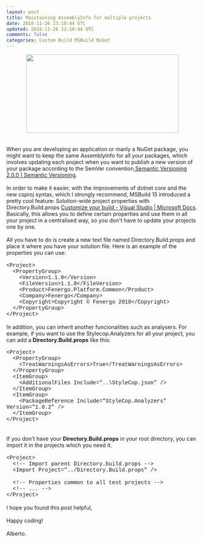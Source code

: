 ```yaml
---           
layout: post
title: Maintaining AssemblyInfo for multiple projects
date: 2018-11-26 23:10:44 UTC
updated: 2018-11-26 23:10:44 UTC
comments: false
categories: Custom Build MSBuild NuGet
---
```

<div class="separator" style="clear: both; text-align: center;"><a href="https://3.bp.blogspot.com/-QWWmpPO8tvI/W_x8fY7QPUI/AAAAAAAAFDk/kXO4LsgVv1UWumuR0iBwglIrcGQj6pIpwCLcBGAs/s1600/msbuild.jpg" imageanchor="1" style="margin-left: 1em; margin-right: 1em;"><img border="0" data-original-height="426" data-original-width="824" height="206" src="https://3.bp.blogspot.com/-QWWmpPO8tvI/W_x8fY7QPUI/AAAAAAAAFDk/kXO4LsgVv1UWumuR0iBwglIrcGQj6pIpwCLcBGAs/s400/msbuild.jpg" width="400" /></a></div><br /><br />When you are developing an application or manly a NuGet package, you might want to keep the same AssemblyInfo for all your packages, which involves updating each project when you want to publish a new version of your package according to the SemVer convention<a href="https://semver.org/"> Semantic Versioning 2.0.0 | Semantic Versioning</a>.<br /><br />In order to make it easier, with the improvements of dotnet core and the new csproj syntax, which I strongly recommend, MSBuild 15 introduced a pretty cool feature: Solution-wide project properties with Directory.Build.props <a href="https://docs.microsoft.com/en-us/visualstudio/msbuild/customize-your-build?view=vs-2017">Customize your build - Visual Studio | Microsoft Docs</a>. Basically, this allows you to define certain properties and use them in all your project in a centralised way, so you don't have to update your projects one by one.<br /><br />All you have to do is create a new text file named Directory.Build.props and place it where you have your solution file. Here is an example of the properties you can use:<br /><br /><span style="font-family: &quot;courier new&quot; , &quot;courier&quot; , monospace;">‍&lt;Project&gt;</span><br /><span style="font-family: &quot;courier new&quot; , &quot;courier&quot; , monospace;">&nbsp; &lt;PropertyGroup&gt;</span><br /><span style="font-family: &quot;courier new&quot; , &quot;courier&quot; , monospace;">&nbsp; &nbsp; &lt;Version&gt;1.1.0&lt;/Version&gt;</span><br /><span style="font-family: &quot;courier new&quot; , &quot;courier&quot; , monospace;">&nbsp; &nbsp; &lt;FileVersion&gt;1.1.0&lt;/FileVersion&gt;</span><br /><span style="font-family: &quot;courier new&quot; , &quot;courier&quot; , monospace;">&nbsp; &nbsp; &lt;Product&gt;Fenergo.Platform.Common&lt;/Product&gt;</span><br /><span style="font-family: &quot;courier new&quot; , &quot;courier&quot; , monospace;">&nbsp; &nbsp; &lt;Company&gt;Fenergo&lt;/Company&gt;</span><br /><span style="font-family: &quot;courier new&quot; , &quot;courier&quot; , monospace;">&nbsp; &nbsp; &lt;Copyright&gt;Copyright © Fenergo 2018&lt;/Copyright&gt;</span><br /><span style="font-family: &quot;courier new&quot; , &quot;courier&quot; , monospace;">&nbsp; &lt;/PropertyGroup&gt;</span><br /><span style="font-family: &quot;courier new&quot; , &quot;courier&quot; , monospace;">&lt;/Project&gt;‍‍‍‍‍‍‍‍‍</span><br /><br />In addition, you can inherit another funcionalities such as analysers. For example, if you want to use the Stylecop.Analyzers for all your project, you can add a&nbsp;<strong>Directory.Build.props</strong> like this:<br /><span style="font-family: &quot;courier new&quot; , &quot;courier&quot; , monospace;"><br /></span><span style="font-family: &quot;courier new&quot; , &quot;courier&quot; , monospace;">&lt;Project&gt;</span><br /><span style="font-family: &quot;courier new&quot; , &quot;courier&quot; , monospace;">&nbsp; &lt;PropertyGroup&gt;</span><br /><span style="font-family: &quot;courier new&quot; , &quot;courier&quot; , monospace;">&nbsp; &nbsp; &lt;TreatWarningsAsErrors&gt;True&lt;/TreatWarningsAsErrors&gt;</span><br /><span style="font-family: &quot;courier new&quot; , &quot;courier&quot; , monospace;">&nbsp; &lt;/PropertyGroup&gt;</span><br /><span style="font-family: &quot;courier new&quot; , &quot;courier&quot; , monospace;">&nbsp; &lt;ItemGroup&gt;</span><br /><span style="font-family: &quot;courier new&quot; , &quot;courier&quot; , monospace;">&nbsp; &nbsp; &lt;AdditionalFiles Include="..\StyleCop.json" /&gt;</span><br /><span style="font-family: &quot;courier new&quot; , &quot;courier&quot; , monospace;">&nbsp; &lt;/ItemGroup&gt;</span><br /><span style="font-family: &quot;courier new&quot; , &quot;courier&quot; , monospace;">&nbsp; &lt;ItemGroup&gt;</span><br /><span style="font-family: &quot;courier new&quot; , &quot;courier&quot; , monospace;">&nbsp; &nbsp; &lt;PackageReference Include="StyleCop.Analyzers" Version="1.0.2" /&gt;</span><br /><span style="font-family: &quot;courier new&quot; , &quot;courier&quot; , monospace;">&nbsp; &lt;/ItemGroup&gt;</span><br /><span style="font-family: &quot;courier new&quot; , &quot;courier&quot; , monospace;">&lt;/Project&gt;</span><br />‍<br /><br />If you don't have your&nbsp;<strong>Directory.Build.props</strong> in your root directory, you can import it in the projects which you need it.<br /><br /><span style="font-family: &quot;courier new&quot; , &quot;courier&quot; , monospace;">&lt;Project&gt;</span><br /><span style="font-family: &quot;courier new&quot; , &quot;courier&quot; , monospace;">&nbsp; &lt;!-- Import parent Directory.build.props --&gt;</span><br /><span style="font-family: &quot;courier new&quot; , &quot;courier&quot; , monospace;">&nbsp; &lt;Import Project="../Directory.Build.props" /&gt;</span><br /><br /><span style="font-family: &quot;courier new&quot; , &quot;courier&quot; , monospace;">&nbsp; &lt;!-- Properties common to all test projects --&gt;</span><br /><span style="font-family: &quot;courier new&quot; , &quot;courier&quot; , monospace;">&nbsp; &lt;!-- ... --&gt;</span><br /><span style="font-family: &quot;courier new&quot; , &quot;courier&quot; , monospace;">&lt;/Project&gt;</span><br /><br />I hope you found this post helpful,<br /><br />Happy coding!<br /><br />Alberto.